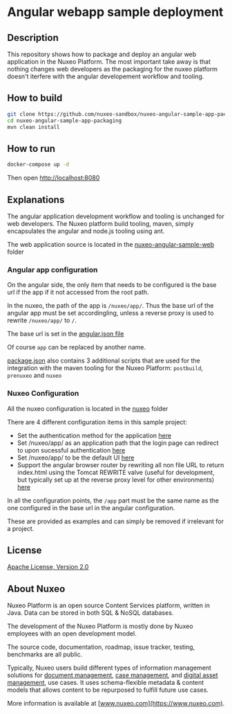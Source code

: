 # Angular webapp sample deployment

## Description

This repository shows how to package and deploy an angular web application in the Nuxeo Platform. The most important take away is that nothing changes web developers as the packaging for the nuxeo platform doesn't iterfere with the angular developement workflow and tooling.

## How to build

```bash
git clone https://github.com/nuxeo-sandbox/nuxeo-angular-sample-app-packaging
cd nuxeo-angular-sample-app-packaging
mvn clean install
```

## How to run

```bash
docker-compose up -d
```

Then open [http://localhost:8080](http://localhost:8080)

## Explanations

The angular application development workflow and tooling is unchanged for web developers.
The Nuxeo platform build tooling, maven, simply encapsulates the angular and node.js tooling using ant.

The web application source is located in the [nuxeo-angular-sample-web](/nuxeo-angular-sample-web) folder

### Angular app configuration

On the angular side, the only item that needs to be configured is the base url if the app if it not accessed from the root path.

In the nuxeo, the path of the app is `/nuxeo/app/`. Thus the base url of the angular app must be set accordingling, unless a reverse proxy is used to rewrite  `/nuxeo/app/` to `/`.

The base url is set in the [angular.json file](https://github.com/nuxeo-sandbox/nuxeo-angular-sample-app-packaging/blob/1917215d03dee05474955142db8a401f22c29f7a/nuxeo-angular-sample-web/angular.json#L32)

Of course `app` can be replaced by another name.

[package.json](/nuxeo-angular-sample-web/package.json) also contains 3 additional scripts that are used for the integration with the maven tooling for the Nuxeo Platform: `postbuild`, `prenuxeo` and `nuxeo`

### Nuxeo Configuration

All the nuxeo configuration is located in the [nuxeo](/nuxeo-angular-sample-web/nuxeo) folder

There are 4 different configuration items in this sample project:

- Set the authentication method for the application  [here](https://github.com/nuxeo-sandbox/nuxeo-angular-sample-app-packaging/blob/1917215d03dee05474955142db8a401f22c29f7a/nuxeo-angular-sample-web/nuxeo/OSGI-INF/deployment-fragment.xml#L11)
- Set /nuxeo/app/ as an application path that the login page can redirect to upon sucessful authentication [here](/nuxeo-angular-sample-web/nuxeo/OSGI-INF/nuxeo-angular-sample-auth-contrib.xml)
- Set /nuxeo/app/ to be the default UI [here](/nuxeo-angular-sample-web/nuxeo/OSGI-INF/nuxeo-default-ui-contrib.xml)
- Support the angular browser router by rewriting all non file URL to return index.html using the Tomcat REWRITE valve (useful for development, but typically set up at the reverse proxy level for other environments) [here](https://github.com/nuxeo-sandbox/nuxeo-angular-sample-app-packaging/blob/1917215d03dee05474955142db8a401f22c29f7a/nuxeo-angular-sample-web/nuxeo/OSGI-INF/deployment-fragment.xml#L21)

In all the configuration points, the `/app` part must be the same name as the one configured in the base url in the angular configuration.

These are provided as examples and can simply be removed if irrelevant for a project.

## License

[Apache License, Version 2.0](http://www.apache.org/licenses/LICENSE-2.0.html)

## About Nuxeo

Nuxeo Platform is an open source Content Services platform, written in Java. Data can be stored in both SQL & NoSQL
databases.

The development of the Nuxeo Platform is mostly done by Nuxeo employees with an open development model.

The source code, documentation, roadmap, issue tracker, testing, benchmarks are all public.

Typically, Nuxeo users build different types of information management solutions
for [document management](https://www.nuxeo.com/solutions/document-management/), [case management](https://www.nuxeo.com/solutions/case-management/),
and [digital asset management](https://www.nuxeo.com/solutions/dam-digital-asset-management/), use cases. It uses
schema-flexible metadata & content models that allows content to be repurposed to fulfill future use cases.

More information is available at [www.nuxeo.com](https://www.nuxeo.com).
